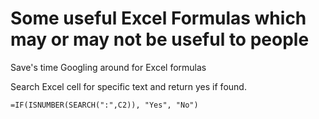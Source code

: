 # Some useful Excel Formulas which may or may not be useful to people

Save's time Googling around for Excel formulas

Search Excel cell for specific text and return yes if found.

```excel
=IF(ISNUMBER(SEARCH(":",C2)), "Yes", "No")
```


